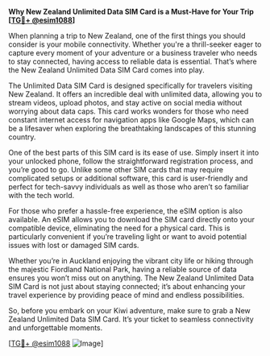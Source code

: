 **Why New Zealand Unlimited Data SIM Card is a Must-Have for Your Trip [[TG💪+ @esim1088](https://t.me/s/esim1088)]**

When planning a trip to New Zealand, one of the first things you should consider is your mobile connectivity. Whether you're a thrill-seeker eager to capture every moment of your adventure or a business traveler who needs to stay connected, having access to reliable data is essential. That’s where the New Zealand Unlimited Data SIM Card comes into play.

The Unlimited Data SIM Card is designed specifically for travelers visiting New Zealand. It offers an incredible deal with unlimited data, allowing you to stream videos, upload photos, and stay active on social media without worrying about data caps. This card works wonders for those who need constant internet access for navigation apps like Google Maps, which can be a lifesaver when exploring the breathtaking landscapes of this stunning country.

One of the best parts of this SIM card is its ease of use. Simply insert it into your unlocked phone, follow the straightforward registration process, and you’re good to go. Unlike some other SIM cards that may require complicated setups or additional software, this card is user-friendly and perfect for tech-savvy individuals as well as those who aren’t so familiar with the tech world.

For those who prefer a hassle-free experience, the eSIM option is also available. An eSIM allows you to download the SIM card directly onto your compatible device, eliminating the need for a physical card. This is particularly convenient if you’re traveling light or want to avoid potential issues with lost or damaged SIM cards.

Whether you’re in Auckland enjoying the vibrant city life or hiking through the majestic Fiordland National Park, having a reliable source of data ensures you won’t miss out on anything. The New Zealand Unlimited Data SIM Card is not just about staying connected; it’s about enhancing your travel experience by providing peace of mind and endless possibilities.

So, before you embark on your Kiwi adventure, make sure to grab a New Zealand Unlimited Data SIM Card. It’s your ticket to seamless connectivity and unforgettable moments. 

[[TG💪+ @esim1088](https://t.me/s/esim1088) ![Image](https://i.postimg.cc/Y0z9fWf4/image.png)]